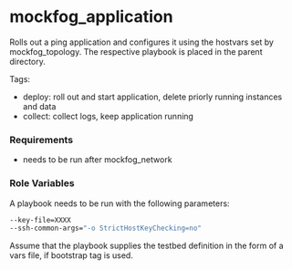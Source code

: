 mockfog_application
=========

Rolls out a ping application and configures it using the hostvars set by mockfog_topology.
The respective playbook is placed in the parent directory.

Tags:
- deploy: roll out and start application, delete priorly running instances and data
- collect: collect logs, keep application running

### Requirements

- needs to be run after mockfog_network

### Role Variables

A playbook needs to be run with the following parameters:
```bash
--key-file=XXXX
--ssh-common-args="-o StrictHostKeyChecking=no"
```

Assume that the playbook supplies the testbed definition in the form of a vars file, if bootstrap tag is used.
